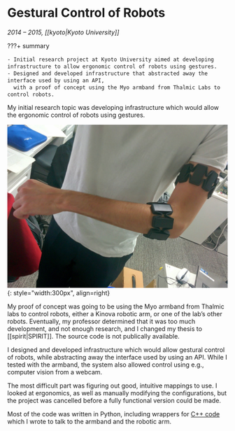 # Gestural Control of Robots
_2014 &ndash; 2015, [[kyoto|Kyoto University]]_

???+ summary

    - Initial research project at Kyoto University aimed at developing infrastructure to allow ergonomic control of robots using gestures.
    - Designed and developed infrastructure that abstracted away the interface used by using an API,
      with a proof of concept using the Myo armband from Thalmic Labs to control robots.

My initial research topic was developing infrastructure which would allow the ergonomic control of robots using gestures.

![The Myo armband, worn](/assets/images/myo_worn.jpg){: style="width:300px", align=right}

My proof of concept was going to be using the Myo armband from Thalmic labs to control robots,
either a Kinova robotic arm, or one of the lab’s other robots.
Eventually, my professor determined that it was too much development, and not enough research,
and I changed my thesis to [[spirit|SPIRIT]].
The source code is not publically available.

I designed and developed infrastructure which would allow gestural control of robots,
while abstracting away the interface used by using an API.
While I tested with the armband, the system also allowed control using e.g., computer vision from a webcam.

The most difficult part was figuring out good, intuitive mappings to use.
I looked at ergonomics, as well as manually modifying the configurations,
but the project was cancelled before a fully functional version could be made.

Most of the code was written in Python, including wrappers for [C++ code](https://github.com/thalmiclabs) which I wrote to talk to the armband and the robotic arm.
